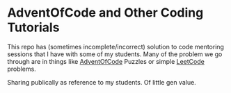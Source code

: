 # AdventOfCode and Other Coding Tutorials

This repo has (sometimes incomplete/incorrect) solution to code mentoring sessions that I have with some of my students. Many of the problem we go through are in things like [AdventOfCode](https://adventofcode.com/) Puzzles or simple [LeetCode](https://leetcode.com) problems. 

Sharing publically as reference to my students. Of little gen value. 
